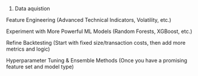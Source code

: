 1. Data aquistion



Feature Engineering (Advanced Technical Indicators, Volatility, etc.)

Experiment with More Powerful ML Models (Random Forests, XGBoost, etc.)

Refine Backtesting (Start with fixed size/transaction costs, then add more metrics and logic)

Hyperparameter Tuning & Ensemble Methods (Once you have a promising feature set and model type)